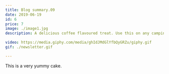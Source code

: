 ```yaml
---
title: Blog summary.09
date: 2019-06-19
id: 6
price: 7
image: ./image1.jpg
description: A delicious coffee flavoured treat. Use this on any camping occasion for maximum warmth. Ideal in temperatures below freezing. Do not use next to a campfire or around stoves.

video: https://media.giphy.com/media/ghIdJMdGlYfbQyGRZu/giphy.gif
gif: ./newsletter.gif

---
```


This is a very yummy cake.

